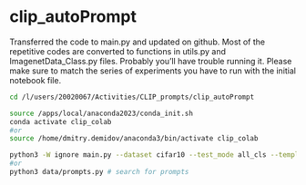 # clip_autoPrompt

Transferred the code to main.py and updated on github. Most of the repetitive codes are converted to functions in utils.py and ImagenetData_Class.py files. Probably you’ll have trouble running it. Please make sure to match the series of experiments you have to run with the initial notebook file.



```bash
cd /l/users/20020067/Activities/CLIP_prompts/clip_autoPrompt

source /apps/local/anaconda2023/conda_init.sh
conda activate clip_colab
#or
source /home/dmitry.demidov/anaconda3/bin/activate clip_colab

python3 -W ignore main.py --dataset cifar10 --test_mode all_cls --templates_type our --prompts_per_cls 100 --prompt_words_num 1 --silent
#or
python3 data/prompts.py # search for prompts
```



